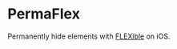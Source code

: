# PermaFlex

Permanently hide elements with [FLEXible](http://cydia.saurik.com/package/com.shmoopillc.flexible/) on iOS.